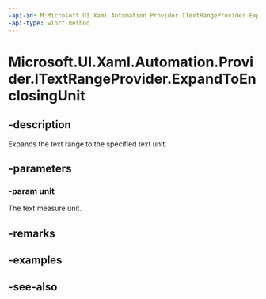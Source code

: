 ```yaml
---
-api-id: M:Microsoft.UI.Xaml.Automation.Provider.ITextRangeProvider.ExpandToEnclosingUnit(Microsoft.UI.Xaml.Automation.Text.TextUnit)
-api-type: winrt method
---
```


<!-- Method syntax
public void ExpandToEnclosingUnit(Windows.UI.Xaml.Automation.Text.TextUnit unit)
-->

# Microsoft.UI.Xaml.Automation.Provider.ITextRangeProvider.ExpandToEnclosingUnit

## -description
Expands the text range to the specified text unit.

## -parameters
### -param unit
The text measure unit.

## -remarks

## -examples

## -see-also
